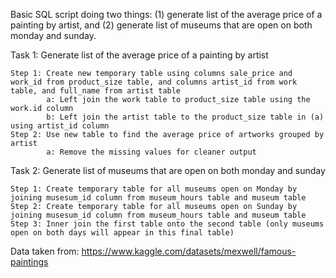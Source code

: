 Basic SQL script doing two things: (1) generate list of the average price of a painting by artist, and (2) generate list of museums that are open on both monday and sunday.

Task 1: Generate list of the average price of a painting by artist

    Step 1: Create new temporary table using columns sale_price and work_id from product_size table, and columns artist_id from work table, and full_name from artist table
            a: Left join the work table to product_size table using the work.id column
            b: Left join the artist table to the product_size table in (a) using artist_id column 
    Step 2: Use new table to find the average price of artworks grouped by artist
            a: Remove the missing values for cleaner output

Task 2: Generate list of museums that are open on both monday and sunday

    Step 1: Create temporary table for all museums open on Monday by joining musesum_id column from museum_hours table and museum table
    Step 2: Create temporary table for all museums open on Sunday by joining musesum_id column from museum_hours table and museum table
    Step 3: Inner join the first table onto the second table (only museums open on both days will appear in this final table)

Data taken from: https://www.kaggle.com/datasets/mexwell/famous-paintings
